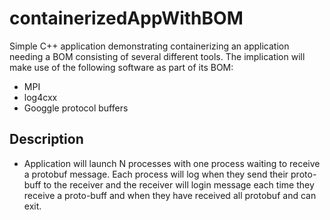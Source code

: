 # containerizedAppWithBOM
Simple C++ application demonstrating containerizing an application needing a BOM consisting of several different tools. The implication will make use of the following software as part of its BOM:
- MPI
- log4cxx
- Googgle protocol buffers

## Description
- Application will launch N processes with one process waiting to receive  a protobuf message. Each process will log when they send their proto-buff to the receiver and the receiver will login message each time they receive a proto-buff and when they have received all protobuf and can exit.

